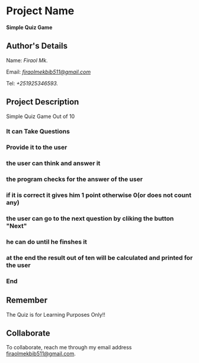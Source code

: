 # Project Name
**Simple Quiz Game**

## Author's Details
Name: *Firaol Mk.*

Email: *firaolmekbib511@gmail.com*

Tel: *+251925346593.*

## Project Description
Simple Quiz Game Out of 10

### It can Take Questions
### Provide it to the user
### the user can think and answer it
### the program checks for the answer of the user
### if it is correct it gives him 1 point otherwise 0(or does not count any)
### the user can go to the next question by cliking the button "Next"
### he can do until he finshes it
### at the end the result out of ten will be calculated and printed for the user
### End 

## Remember

The Quiz is for Learning Purposes Only!!

## Collaborate

To collaborate, reach me through my email address firaolmekbib511@gmail.com.
